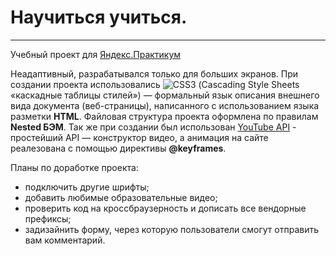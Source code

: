 # Научиться учиться.
------

Учебный проект для [Яндекс.Практикум](https://practicum.yandex.ru/ "Сайт Яндекс.Практикум") 

  Неадаптивный, разрабатывался только для больших экранов. При создании проекта использовались 
![CSS3](https://img.shields.io/badge/css3-%231572B6.svg?style=for-the-badge&logo=css3&logoColor=white) (Cascading Style Sheets «каскадные таблицы стилей») — формальный язык описания внешнего вида документа (веб-страницы), написанного с использованием языка разметки **HTML**. Файловая структура проекта оформлена по правилам **Nested БЭМ**. Так же при создании был использован [YouTube API](https://developers.google.com/youtube/youtube_player_demo?hl=ru) -
простейший API — конструктор видео, а анимация на сайте реалезована с помощью директивы **@keyframes**.

Планы по доработке проекта:
* подключить другие шрифты;
* добавить любимые образовательные видео;
* проверить код на кроссбраузерность и дописать все вендорные префиксы;
* задизайнить форму, через которую пользователи смогут отправить вам комментарий.

